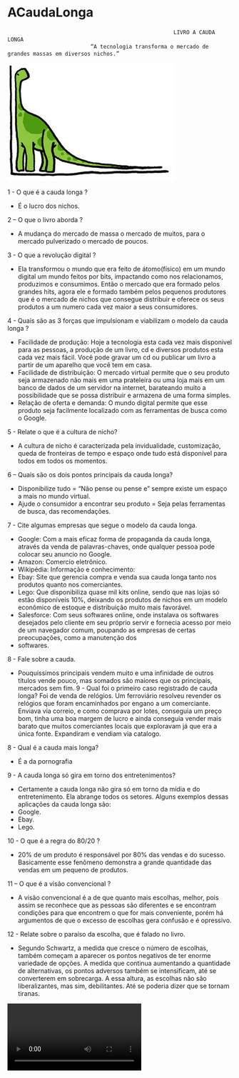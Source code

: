 ACaudaLonga
=====================
                                                        LIVRO A CAUDA LONGA
                              “A tecnologia transforma o mercado de grandes massas em diversos nichos.”

<img src="img.jpg" alt="">


1 - O que é a cauda longa ? 
- É o lucro dos nichos.

2 – O que o livro aborda ?
- A mudança do mercado de massa o mercado de muitos, para o mercado pulverizado o mercado de poucos.

3 - O que a revolução digital ? 
- Ela transformou o mundo que era feito de átomo(físico) em um mundo digital um mundo feitos por bits, impactando como nos  relacionamos, produzimos e consumimos. Então o mercado que era formado pelos grandes hits, agora ele e formado também pelos pequenos produtores que é o mercado de nichos que consegue distribuir e oferece os seus produtos a um numero cada vez maior a seus consumidores.

4 - Quais são as 3 forças que impulsionam e viabilizam o modelo da cauda longa ?
- Facilidade de produção: 
Hoje a tecnologia esta cada vez mais disponivel para as pessoas, a produção de um livro, cd e diversos produtos esta cada vez mais fácil. Você pode gravar um cd ou publicar um livro a partir de um aparelho que você tem em casa.
- Facilidade de distribuição:
O mercado virtual permite que o seu produto seja armazenado não mais em uma prateleira ou uma loja mais em um banco de dados de um servidor na internet, barateando muito a possibilidade que se possa distribuir e armazena de uma forma simples.
- Relação de oferta e demanda:
O mundo digital permite que esse produto seja facilmente localizado com as ferramentas de busca como o Google.   

5 - Relate o que é a cultura de nicho?
- A cultura de nicho é caracterizada pela invidualidade, customização, queda de fronteiras de tempo e espaço onde tudo está disponível para todos em todos os momentos.

6 – Quais são os dois pontos principais da cauda longa?
- Disponibilize tudo = “Não pense ou pense e” sempre existe um espaço a mais no mundo virtual.
- Ajude o consumidor a encontrar seu produto = Seja pelas ferramentas de busca, das recomendações.

7 - Cite algumas empresas que segue o modelo da cauda longa.
- Google: Com a mais eficaz forma de propaganda da cauda longa, através da venda de palavras-chaves, onde qualquer pessoa pode colocar seu anuncio no Google.
- Amazon: Comercio eletrônico.
- Wikipédia: Informação e conhecimento: 
- Ebay: Site que gerencia compra e venda sua cauda longa tanto nos produtos quanto nos comerciantes.
- Lego: Que disponibiliza quase mil kits online, sendo que nas lojas só estão disponíveis 10%, deixando os produtos de nichos em um modelo econômico de estoque e distribuição muito mais favorável.
- Salesforce: Com seus softwares online, onde instalava os softwares desejados pelo cliente em seu próprio servir e fornecia acesso por meio de um navegador comum, poupando as empresas de certas preocupações, como a manutenção dos 
- softwares.

8 - Fale sobre a cauda. 
- Pouquíssimos principais vendem muito e uma infinidade de outros títulos vende pouco, mas somados são maiores que os principais, mercados sem fim.
9 - Qual foi o primeiro caso registrado de cauda longa? 
Foi de venda de relógios. Um ferroviário resolveu revender os relógios que foram encaminhados por engano a um comerciante. Enviava via correio, e como comprava por lotes, conseguia um preço bom, tinha uma boa margem de lucro e ainda conseguia vender mais barato que muitos comerciantes locais que exploravam já que era a única fonte. Expandiram e vendiam via catalogo.

8 - Qual é a cauda mais longa?
- É a da pornografia

9 - A cauda longa só gira em torno dos entretenimentos?
- Certamente a cauda longa não gira só em torno da mídia e do entretenimento. Ela abrange todos os setores. Alguns exemplos dessas aplicações da cauda longa são:
- Google.
- Ebay.
- Lego.

10 - O que é a regra do 80/20 ?
- 20% de um produto é responsável por 80% das vendas e do sucesso. Basicamente esse fenômeno demonstra a grande quantidade das vendas em um pequeno de produtos.

11 – O que é a visão convencional ? 
 - A visão convencional é a de que quanto mais escolhas, melhor, pois assim se reconhece que as pessoas são diferentes e se encontram condições para que encontrem o que for mais conveniente, porém há argumentos de que o excesso de escolhas gera confusão e é opressivo.

12 - Relate sobre o paraíso da escolha, que é falado no livro.
- Segundo Schwartz,  a medida que cresce o número de escolhas, também começam a aparecer os pontos negativos de ter enorme variedade de opções. A medida que continua aumentando a quantidade de alternativas, os pontos adversos também se intensificam, até se converterem em sobrecarga. A essa altura, as escolhas não são liberalizantes, mas sim, debilitantes. Até se poderia dizer que se tornam tiranas.


<video src="https://www.youtube.com/watch?v=1jiz7yAwCjY"></video>






